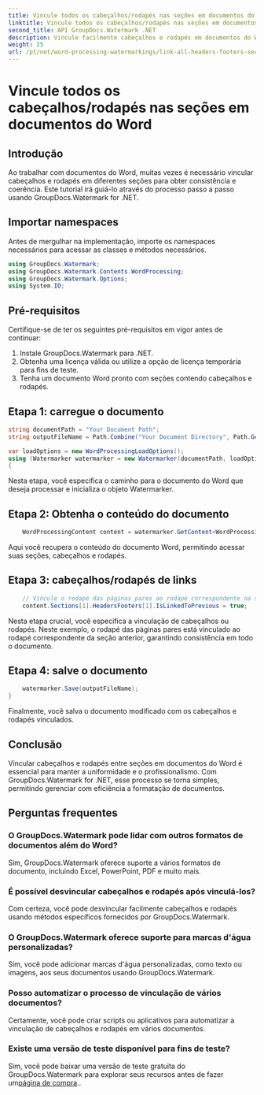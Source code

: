 ```yaml
---
title: Vincule todos os cabeçalhos/rodapés nas seções em documentos do Word
linktitle: Vincule todos os cabeçalhos/rodapés nas seções em documentos do Word
second_title: API GroupDocs.Watermark .NET
description: Vincule facilmente cabeçalhos e rodapés em documentos do Word usando GroupDocs.Watermark for .NET. Garanta consistência e profissionalismo com facilidade.
weight: 25
url: /pt/net/word-processing-watermarkings/link-all-headers-footers-section-word-docs/
---
```


# Vincule todos os cabeçalhos/rodapés nas seções em documentos do Word

## Introdução
Ao trabalhar com documentos do Word, muitas vezes é necessário vincular cabeçalhos e rodapés em diferentes seções para obter consistência e coerência. Este tutorial irá guiá-lo através do processo passo a passo usando GroupDocs.Watermark for .NET.
## Importar namespaces
Antes de mergulhar na implementação, importe os namespaces necessários para acessar as classes e métodos necessários.
```csharp
using GroupDocs.Watermark;
using GroupDocs.Watermark.Contents.WordProcessing;
using GroupDocs.Watermark.Options;
using System.IO;
```
## Pré-requisitos
Certifique-se de ter os seguintes pré-requisitos em vigor antes de continuar:
1. Instale GroupDocs.Watermark para .NET.
2. Obtenha uma licença válida ou utilize a opção de licença temporária para fins de teste.
3. Tenha um documento Word pronto com seções contendo cabeçalhos e rodapés.
## Etapa 1: carregue o documento
```csharp
string documentPath = "Your Document Path";
string outputFileName = Path.Combine("Your Document Directory", Path.GetFileName(documentPath));

var loadOptions = new WordProcessingLoadOptions();
using (Watermarker watermarker = new Watermarker(documentPath, loadOptions))
{
```
Nesta etapa, você especifica o caminho para o documento do Word que deseja processar e inicializa o objeto Watermarker.
## Etapa 2: Obtenha o conteúdo do documento
```csharp
    WordProcessingContent content = watermarker.GetContent<WordProcessingContent>();
```
Aqui você recupera o conteúdo do documento Word, permitindo acessar suas seções, cabeçalhos e rodapés.
## Etapa 3: cabeçalhos/rodapés de links
```csharp
    // Vincule o rodapé das páginas pares ao rodapé correspondente na seção anterior
    content.Sections[1].HeadersFooters[1].IsLinkedToPrevious = true;
```
Nesta etapa crucial, você especifica a vinculação de cabeçalhos ou rodapés. Neste exemplo, o rodapé das páginas pares está vinculado ao rodapé correspondente da seção anterior, garantindo consistência em todo o documento.

## Etapa 4: salve o documento
```csharp
    watermarker.Save(outputFileName);
}
```
Finalmente, você salva o documento modificado com os cabeçalhos e rodapés vinculados.

## Conclusão
Vincular cabeçalhos e rodapés entre seções em documentos do Word é essencial para manter a uniformidade e o profissionalismo. Com GroupDocs.Watermark for .NET, esse processo se torna simples, permitindo gerenciar com eficiência a formatação de documentos.
## Perguntas frequentes
### O GroupDocs.Watermark pode lidar com outros formatos de documentos além do Word?
Sim, GroupDocs.Watermark oferece suporte a vários formatos de documento, incluindo Excel, PowerPoint, PDF e muito mais.
### É possível desvincular cabeçalhos e rodapés após vinculá-los?
Com certeza, você pode desvincular facilmente cabeçalhos e rodapés usando métodos específicos fornecidos por GroupDocs.Watermark.
### O GroupDocs.Watermark oferece suporte para marcas d'água personalizadas?
Sim, você pode adicionar marcas d'água personalizadas, como texto ou imagens, aos seus documentos usando GroupDocs.Watermark.
### Posso automatizar o processo de vinculação de vários documentos?
Certamente, você pode criar scripts ou aplicativos para automatizar a vinculação de cabeçalhos e rodapés em vários documentos.
### Existe uma versão de teste disponível para fins de teste?
 Sim, você pode baixar uma versão de teste gratuita do GroupDocs.Watermark para explorar seus recursos antes de fazer um[página de compra](https://purchase.groupdocs.com/temporary-license/)..